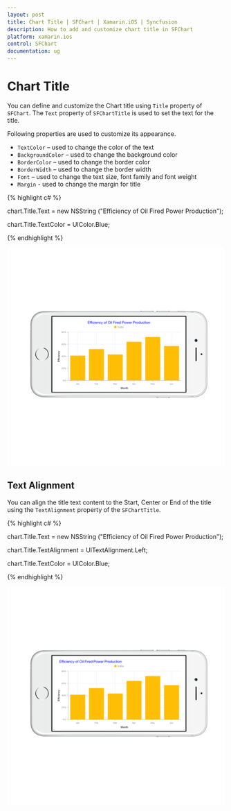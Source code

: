 ```yaml
---
layout: post
title: Chart Title | SFChart | Xamarin.iOS | Syncfusion
description: How to add and customize chart title in SFChart
platform: xamarin.ios
control: SFChart
documentation: ug
---
```


# Chart Title

You can define and customize the Chart title using `Title` property of `SFChart`. The `Text` property of `SFChartTitle` is used to set the text for the title. 

Following properties are used to customize its appearance.

* `TextColor` – used to change the color of the text
* `BackgroundColor` – used to change the background color
* `BorderColor` – used to change the border color
* `BorderWidth` – used to change the border width
* `Font` – used to change the text size, font family and font weight
* `Margin` - used to change the margin for title

{% highlight c# %}

chart.Title.Text        = new NSString ("Efficiency of Oil Fired Power Production");

chart.Title.TextColor   = UIColor.Blue; 

{% endhighlight %}


![](charttitle_images/charttitle_img1.png)


## Text Alignment

You can align the title text content to the Start, Center or End of the title using the `TextAlignment` property of the `SFChartTitle`.

{% highlight c# %}

chart.Title.Text            = new NSString ("Efficiency of Oil Fired Power Production");

chart.Title.TextAlignment   = UITextAlignment.Left; 

chart.Title.TextColor       = UIColor.Blue; 

{% endhighlight %}


![](charttitle_images/charttitle_img2.png)